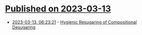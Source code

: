 # [Published on 2023-03-13](index.md)

* [2023-03-13, 06:23:21](https://lobste.rs/s/9nrrvl/hygienic_resugaring_compositional) - [Hygienic Resugaring of Compositional Desugaring](https://cs.brown.edu/~sk/Publications/Papers/Published/pk-hyg-resugaring-comp-desugaring/)
